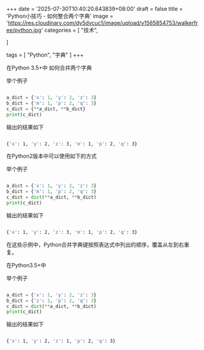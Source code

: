 +++
date = '2025-07-30T10:40:20.643839+08:00'
draft = false
title = 'Python小技巧 - 如何整合两个字典'
image = 'https://res.cloudinary.com/dy5dvcuc1/image/upload/v1565854753/walkerfree/python.jpg'
categories = [
    "技术",

]

tags = [
    "Python",
    "字典"
]
+++

在Python 3.5+中 如何合并两个字典

举个例子

```python

a_dict = {'x': 1, 'y': 2, 'z': 3}
b_dict = {'m': 1, 'p': 2, 'q': 3}
c_dict = {**a_dict, **b_dict}
print(c_dict)
```

输出的结果如下

```bash

{'x': 1, 'y': 2, 'z': 3, 'm': 1, 'p': 2, 'q': 3}
```

在Python2版本中可以使用如下的方式

举个例子

```python

a_dict = {'x': 1, 'y': 2, 'z': 3}
b_dict = {'m': 1, 'p': 2, 'q': 3}
c_dict = dict(**a_dict, **b_dict)
print(c_dict)
```

输出的结果如下

```bash

{'x': 1, 'y': 2, 'z': 3, 'm': 1, 'p': 2, 'q': 3}
```

在这些示例中，Python合并字典键按照表达式中列出的顺序，覆盖从左到右重复。

在Python3.5+中

举个例子

```python

a_dict = {'x': 1, 'y': 2, 'z': 3}
b_dict = {'z': 1, 'p': 2, 'q': 3}
c_dict = dict(**a_dict, **b_dict)
print(c_dict)
```

输出的结果如下

```bash

{'x': 1, 'y': 2, 'z': 1, 'p': 2, 'q': 3}
```
